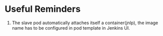 # Useful Reminders

1. The slave pod automatically attaches itself a container(jnlp), the image name has to be configured in pod template in Jenkins UI.